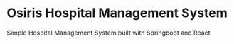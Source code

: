 # Osiris Hospital Management System
Simple Hospital Management System built with Springboot and React
